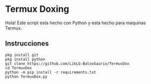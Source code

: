 # Termux Doxing

Hola! Este script esta hecho con Python y esta hecho para maquinas Termux.

## Instrucciones


    pkg install git
    pkg install python
    git clone https://github.com/LikLG-BalooSaurio/TermuxDox
    cd TermuxDox
    python -m pip install -r requirements.txt
    python TermuxDox.py
    


